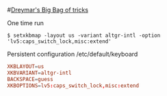 #[Dreymar's Big Bag of tricks](https://forum.colemak.com/topic/1438-dreymars-big-bag-of-keyboard-tricks-linuxxkb-files-included/)

One time run
```
$ setxkbmap -layout us -variant altgr-intl -option 'lv5:caps_switch_lock,misc:extend'
```
Persistent configuration /etc/default/keyboard
```conf
XKBLAYOUT=us
XKBVARIANT=altgr-intl
BACKSPACE=guess
XKBOPTIONS=lv5:caps_switch_lock,misc:extend
```